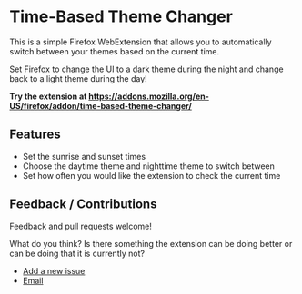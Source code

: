# Time-Based Theme Changer
This is a simple Firefox WebExtension that allows you to automatically switch between your themes based on the current time.

Set Firefox to change the UI to a dark theme during the night and change back to a light theme during the day!

**Try the extension at https://addons.mozilla.org/en-US/firefox/addon/time-based-theme-changer/**

## Features
- Set the sunrise and sunset times
- Choose the daytime theme and nighttime theme to switch between
- Set how often you would like the extension to check the current time

## Feedback / Contributions
Feedback and pull requests welcome! 

What do you think? Is there something the extension can be doing better or can be doing that it is currently not?

- [Add a new issue](https://github.com/skhzhang/time-based-themes/issues/new)
- [Email](simonkhzhang@gmail.com)
